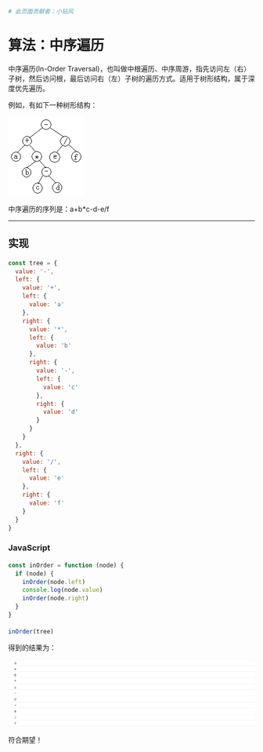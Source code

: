```bash
# 此页面贡献者：小钻风
```
# 算法：中序遍历

中序遍历(In-Order Traversal)，也叫做中根遍历、中序周游，指先访问左（右）子树，然后访问根，最后访问右（左）子树的遍历方式。适用于树形结构，属于深度优先遍历。

例如，有如下一种树形结构：

![](./img/pic1.jpg)

中序遍历的序列是：a+b*c-d-e/f

---

## 实现

```js
const tree = {
  value: '-',
  left: {
    value: '+',
    left: {
      value: 'a'
    },
    right: {
      value: '*',
      left: {
        value: 'b'
      },
      right: {
        value: '-',
        left: {
          value: 'c'
        },
        right: {
          value: 'd'
        }
      }
    }
  },
  right: {
    value: '/',
    left: {
      value: 'e'
    },
    right: {
      value: 'f'
    }
  }
}
```

### JavaScript

```js
const inOrder = function (node) {
  if (node) {
    inOrder(node.left)
    console.log(node.value)
    inOrder(node.right)
  }
}

inOrder(tree)
```

得到的结果为：

![](./img/pic2.png)

符合期望！
